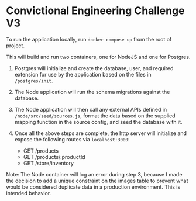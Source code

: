 # Convictional Engineering Challenge V3


To run the application locally, run `docker compose up` from the root of project.

This will build and run two containers, one for NodeJS and one for Postgres.

1. Postgres will initialize and create the database, user, and required extension for use by the application based on the files in `/postgres/init`.

2. The Node application will run the schema migrations against the database.

3. The Node application will then call any external APIs defined in `/node/src/seed/sources.js`, format the data based on the supplied mapping function in the source config, and seed the database with it.

4. Once all the above steps are complete, the http server will initialize and expose the following routes via `localhost:3000`:
    - GET /products
    - GET /products/:productId
    - GET /store/inventory

Note: The Node container will log an error during step 3, because I made the decision to add a unique constraint on the images table to prevent what would be considered duplicate data in a production environment. This is intended behavior.
